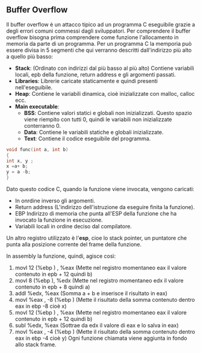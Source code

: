 ## Buffer Overflow

Il buffer overflow è un attacco tipico ad un programma C eseguibile grazie a degli errori comuni commessi dagli sviluppatori. Per comprendere il buffer overflow bisogna prima comprendere come funzione l'allocamento in memoria da parte di un programma. Per un programma C la memporia può essere divisa in 5 segmenti che qui verranno descritti dall'indirizzo più alto a quello più basso:

* **Stack**: (Ordinato con indirizzi dal più basso al più alto) Contiene variabili locali, epb della funzione, return address e gli argomenti passati.
* **Libraries**: Librerie caricate staticamente e quindi presenti nell'eseguibile.
* **Heap**: Contiene le variabili dinamica, cioè inizializzate con malloc, calloc ecc.
* **Main executable**:
  * **BSS**: Contiene valori statici e globali non inizializzati. Questo spazio viene riempito con tutti 0, quindi le variabili non inizializzate conterranno 0.
  * **Data**: Contiene le variabili statiche e globali inizializzate.
  * **Text**: Contiene il codice eseguibile del programma.

```C
void func(int a, int b)
{
int x, y ;
x =a+ b;
y = a -b;
}
```

Dato questo codice C, quando la funzione viene invocata, vengono caricati:

* In onrdine inverso gli argomenti.
* Return address (L'indirizzo dell'istruzione da eseguire finita la funzione).
* EBP Indirizzo di memoria che punta all'ESP della funzione che ha invocato la funzione in esecuzione.
* Variabili locali in ordine deciso dal compilatore.

Un altro registro utilizzato è l'**esp**, cioe lo stack pointer, un puntatore che punta alla posizione corrente del frame della funzione.

In assembly la funzione, quindi, agisce così:

1. movl 12 (%ebp ) , %eax (Mette nel registro momentaneo eax il valore contenuto in epb + 12 quindi b)
1. movl 8 (%ebp ), %edx (Mette nel registro momentaneo edx il valore contenuto in epb + 8 quindi a)
1. addl %edx, %eax (Somma a + b e inserisce il risultato in eax)
1. movl %eax , -8 (%ebp ) (Mette il risultato della somma contenuto dentro eax in ebp -8 cioè x)
1. movl 12 (%ebp ) , %eax (Mette nel registro momentaneo eax il valore contenuto in epb + 12 quindi b)
1. subl %edx, %eax (Sottrae da edx il valore di eax e lo salva in eax)
1. movl %eax , -4 (%ebp ) (Mette il risultato della somma contenuto dentro eax in ebp -4 cioè y)
Ogni funzione chiamata viene aggiunta in fondo allo stack frame.